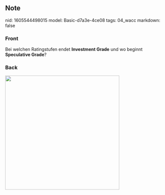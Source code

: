 ## Note
nid: 1605544498015
model: Basic-d7a3e-4ce08
tags: 04_wacc
markdown: false

### Front
Bei welchen Ratingstufen endet <b>Investment Grade</b> und wo
beginnt <b>Speculative Grade</b>?

### Back
<p><img src="12VNshZyZJihkennphp1.png" style="width: 366px;">
